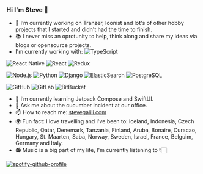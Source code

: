 ### Hi I'm Steve 👋

- 🔭 I’m currently working on Tranzer, Iconist and lot's of other hobby projects that I started and didn't had the time to finish.
- 📚 I never miss an oprotunity to help, think along and share my ideas via blogs or opensource projects.
- I'm currently working with:
![TypeScript](https://img.shields.io/badge/-TypeScript-000?&logo=TypeScript)

![React Native](https://img.shields.io/badge/React_Native-20232A?&logo=react&logoColor=61DAFB)
![React](https://img.shields.io/badge/-React-000?&logo=React)
![Redux](https://img.shields.io/badge/Redux-593D88?&logo=redux)

![Node.js](https://img.shields.io/badge/-Node.js-000?&logo=node.js)
![Python](https://img.shields.io/badge/-Python-000?&logo=Python)
![Django](https://img.shields.io/badge/Django-092E20?&logo=django)
![ElasticSearch](https://img.shields.io/badge/-ElasticSearch-005571?&logo=elasticsearch)
![PostgreSQL](https://img.shields.io/badge/-PostgreSQL-336791?&logo=postgresql)

![GitHub](https://img.shields.io/badge/-GitHub-181717?&logo=github)
![GitLab](https://img.shields.io/badge/-GitLab-FCA121?e&logo=gitlab)
![BitBucket](https://img.shields.io/badge/-BitBucket-darkblue?&logo=bitbucket)

- 🌱 I’m currently learning Jetpack Compose and SwiftUI.
- 💬 Ask me about the cucumber incident at our office.
- 📫 How to reach me: [stevegalili.com](https://linktr.ee/stevegalili)
- 🌍 Fun fact: I love travelling and I've been to: Iceland, Indonesia, Czech Republic, Qatar, Denemark, Tanzania, Finland, Aruba, Bonaire, Curacao, Hungary, St. Maarten, Saba, Norway, Sweden, Israel, France, Belguim, Germany and Italy.
- 📻 Music is a big part of my life, I'm currently listening to 👇🏻

[![spotify-github-profile](https://spotify-github-profile.vercel.app/api/view?uid=vangalilea&cover_image=true&theme=novatorem&bar_color=53b14f&bar_color_cover=false)](https://github.com/kittinan/spotify-github-profile)
